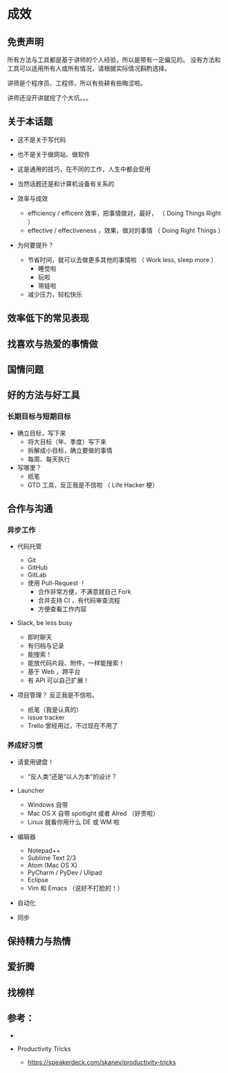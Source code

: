 # 成效

## 免责声明

所有方法与工具都是基于讲师的个人经验，所以是带有一定偏见的。
没有方法和工具可以适用所有人或所有情况，请根据实际情况斟酌选择。

讲师是个程序员、工程师，所以有些耕有些晦涩啦。

讲师还没开讲就挖了个大坑。。。

## 关于本话题

* 这不是关于写代码
* 也不是关于做网站、做软件
* 这是通用的技巧，在不同的工作，人生中都会受用
* 当然话题还是和计算机设备有关系的

* 效率与成效
    * efficiency / efficent 效率，把事情做对，最好， （ Doing Things Right ）
    * effective / effectiveness ，效果，做对的事情 （ Doing Right Things ）
* 为何要提升？
    * 节省时间，就可以去做更多其他的事情啦 （ Work less, sleep more ）
        * 睡觉啦
        * 玩啦
        * 带娃啦
    * 减少压力，轻松快乐

## 效率低下的常见表现

## 找喜欢与热爱的事情做

## 国情问题

## 好的方法与好工具

### 长期目标与短期目标

* 确立目标，写下来
    * 将大目标（年、季度）写下来
    * 拆解成小目标，确立要做的事情
    * 每周、每天执行
* 写哪里？
    * 纸笔
    * GTD 工具，反正我是不信啦 （ Life Hacker 梗）

## 合作与沟通
### 异步工作

* 代码托管
    * Git
    * GitHub
    * GitLab
    * 使用 Pull-Request ！
        * 合作非常方便，不满意就自己 Fork
        * 合并支持 CI ，有代码审查流程
        * 方便查看工作内容

* Slack, be less busy
    * 即时聊天
    * 有归档与记录
    * 能搜索！
    * 能放代码片段、附件，一样能搜索！
    * 基于 Web ，跨平台
    * 有 API 可以自己扩展！

* 项目管理？ 反正我是不信啦。
    * 纸笔（我是认真的）
    * issue tracker
    * Trello 曾经用过，不过现在不用了

### 养成好习惯

* 请爱用键盘！
    * “反人类”还是“以人为本”的设计？
* Launcher
    * Windows 自带
    * Mac OS X 自带 spotlight 或者 Alred （好贵啦）
    * Linux 就看你用什么 DE 或 WM 啦
* 编辑器
    * Notepad++
    * Sublime Text 2/3
    * Atom (Mac OS X)
    * PyCharm / PyDev / Ulipad
    * Eclipse
    * Vim 和 Emacs （说好不打脸的！）

* 自动化
* 同步

## 保持精力与热情

## 爱折腾

## 找榜样


## 参考：

*

* Productivity Tricks
    * https://speakerdeck.com/skanev/productivity-tricks
